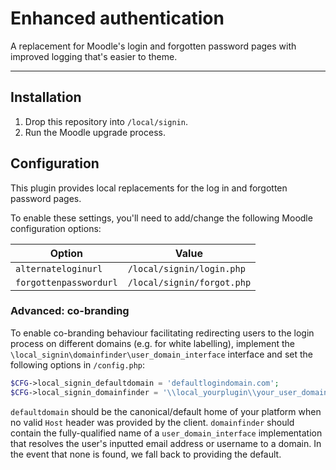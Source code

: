 # Enhanced authentication

A replacement for Moodle's login and forgotten password pages with improved
logging that's easier to theme.

* * *

## Installation

1. Drop this repository into `/local/signin`.
2. Run the Moodle upgrade process.

## Configuration

This plugin provides local replacements for the log in and forgotten password
pages.

To enable these settings, you'll need to add/change the following Moodle configuration options:

| Option | Value |
| --- | --- |
| `alternateloginurl` | `/local/signin/login.php` |
| `forgottenpasswordurl` | `/local/signin/forgot.php` |

### Advanced: co-branding

To enable co-branding behaviour facilitating redirecting users to the login
process on different domains (e.g. for white labelling), implement the
`\local_signin\domainfinder\user_domain_interface` interface and set the
following options in `/config.php`:

```php
$CFG->local_signin_defaultdomain = 'defaultlogindomain.com';
$CFG->local_signin_domainfinder = '\\local_yourplugin\\your_user_domain';
```

`defaultdomain` should be the canonical/default home of your platform when no
valid `Host` header was provided by the client. `domainfinder` should contain
the fully-qualified name of a `user_domain_interface` implementation that
resolves the user's inputted email address or username to a domain. In the event
that none is found, we fall back to providing the default.
